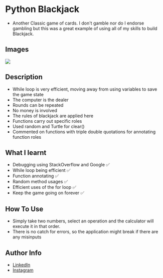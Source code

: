 # Python Blackjack

- Another Classic game of cards. I don't gamble nor do I endorse gambling but this was a great example of using all of my skills to build Blackjack. 
## Images

<img src = "https://cdn.discordapp.com/attachments/229247596571525120/973533229585952768/unknown.png" />

## Description

- While loop is very efficient, moving away from using variables to save the game state
- The computer is the dealer
- Rounds can be repeated
- No money is involved
- The rules of blackjack are applied here
- Functions carry out specific roles
- Used random and Turtle for clear()
- Commented on functions with triple double quotations for annotating function roles
## What I learnt

- Debugging using StackOverflow and Google ✅
- While loop being efficient ✅
- Function annotating ✅
- Random method usages ✅
- Efficient uses of the for loop ✅
- Keep the game going on forever ✅
## How To Use

- Simply take two numbers, select an operation and the calculator will execute it in that order.
- There is no catch for errors, so the application might break if there are any misinputs
## Author Info

- [LinkedIn](https://www.linkedin.com/in/dhruv50ae/)
- [Instagram](https://www.instagram.com/frostascode/)
